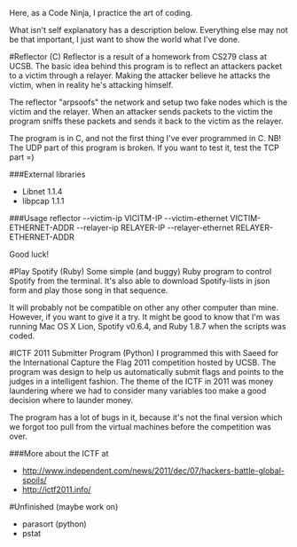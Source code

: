 Here, as a Code Ninja, I practice the art of coding.

What isn't self explanatory has a description below. Everything else may not be that important, I just want to show the world what I've done.

#Reflector (C)
Reflector is a result of a homework from CS279 class at UCSB. The basic idea behind this program is to reflect an attackers packet to a victim through a relayer. Making the attacker believe he attacks the victim, when in reality he's attacking himself. 

The reflector "arpsoofs" the network and setup two fake nodes which is the victim and the relayer. When an attacker sends packets to the victim the program sniffs these packets and sends it back to the victim as the relayer. 

The program is in C, and not the first thing I've ever programmed in C. NB! The UDP part of this program is broken. If you want to test it, test the TCP part =) 

###External libraries
  * Libnet 1.1.4
  * libpcap 1.1.1
  
###Usage
reflector --victim-ip VICITM-IP --victim-ethernet VICTIM-ETHERNET-ADDR --relayer-ip RELAYER-IP --relayer-ethernet RELAYER-ETHERNET-ADDR

Good luck!

#Play Spotify (Ruby)
Some simple (and buggy) Ruby program to control Spotify from the terminal.
It's also able to download Spotify-lists in json form and play those song in that sequence. 

It will probably not be compatible on other any other computer than mine. However, if you want to give it a try. It might be good to know that I'm was running Mac OS X Lion, Spotify v0.6.4, and Ruby 1.8.7 when the scripts was coded.

#ICTF 2011 Submitter Program (Python)
I programmed this with Saeed for the International Capture the Flag 2011 competition hosted by UCSB. The program was design to help us automatically submit flags and points to the judges in a intelligent fashion. The theme of the ICTF in 2011 was money laundering where we had to consider many variables too make a good decision where to launder money. 

The program has a lot of bugs in it, because it's not the final version which we forgot too pull from the virtual machines before the competition was over.

###More about the ICTF at
* http://www.independent.com/news/2011/dec/07/hackers-battle-global-spoils/
* http://ictf2011.info/

#Unfinished (maybe work on)
* parasort (python)
* pstat

